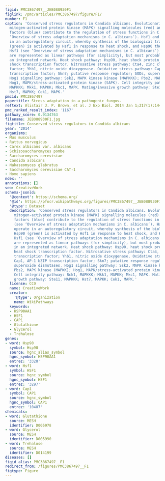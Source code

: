 ```yaml
---
figid: PMC3867497__JEB088930F1
figlink: /pmc/articles/PMC3867497/figure/F1/
number: F1
caption: 'Conserved stress regulators in Candida albicans. Evolutionarily conserved
  mitogen-activated protein kinase (MAPK) signalling molecules (red) and transcription
  factors (blue) contribute to the regulation of stress functions in C. albicans (see
  ‘Overview of stress adaptation mechanisms in C. albicans’). Hsf1 and Hsp90 operate
  in an autoregulatory circuit, whereby synthesis of the biological transistor Hsp90
  (green) is activated by Hsf1 in response to heat shock, and Hsp90 then downregulates
  Hsf1 (see ‘Overview of stress adaptation mechanisms in C. albicans’). These pathways
  are represented as linear pathways (for simplicity), but most probably operate in
  an integrated network. Heat shock pathway: Hsp90, heat shock protein 90; Hsf1, heat
  shock transcription factor. Nitrosative stress pathway: Cta4, zinc cluster transcription
  factor; Yhb1, nitric oxide dioxygenase. Oxidative stress pathway: Cap1, AP-1 bZIP
  transcription factor; Skn7; putative response regulator; SODs, superoxide dismutases.
  Hog1 signalling pathway: Ssk2, MAPK kinase kinase (MAPKKK); Pbs2, MAPK kinase (MAPKK);
  Hog1, MAPK/stress-activated protein kinase (SAPK). Cell integrity pathway: Bck1,
  MAPKKK; Mkk1, MAPKK; Mkc1, MAPK. Mating/invasive growth pathway: Ste11, MAPKKK;
  Hst7, MAPKK; Cek1, MAPK.'
pmcid: PMC3867497
papertitle: Stress adaptation in a pathogenic fungus.
reftext: Alistair J. P. Brown, et al. J Exp Biol. 2014 Jan 1;217(1):144-155.
pmc_ranked_result_index: '1167'
pathway_score: 0.9134763
filename: JEB088930F1.jpg
figtitle: Conserved stress regulators in Candida albicans
year: '2014'
organisms:
- Mus musculus
- Rattus norvegicus
- Carex albicans var. albicans
- Schizosaccharomyces pombe
- Saccharomyces cerevisiae
- Candida albicans
- Nakaseomyces glabratus
- Saccharomyces cerevisiae CAT-1
- Homo sapiens
ndex: ''
annotations: []
seo: CreativeWork
schema-jsonld:
  '@context': https://schema.org/
  '@id': https://pfocr.wikipathways.org/figures/PMC3867497__JEB088930F1.html
  '@type': Dataset
  description: 'Conserved stress regulators in Candida albicans. Evolutionarily conserved
    mitogen-activated protein kinase (MAPK) signalling molecules (red) and transcription
    factors (blue) contribute to the regulation of stress functions in C. albicans
    (see ‘Overview of stress adaptation mechanisms in C. albicans’). Hsf1 and Hsp90
    operate in an autoregulatory circuit, whereby synthesis of the biological transistor
    Hsp90 (green) is activated by Hsf1 in response to heat shock, and Hsp90 then downregulates
    Hsf1 (see ‘Overview of stress adaptation mechanisms in C. albicans’). These pathways
    are represented as linear pathways (for simplicity), but most probably operate
    in an integrated network. Heat shock pathway: Hsp90, heat shock protein 90; Hsf1,
    heat shock transcription factor. Nitrosative stress pathway: Cta4, zinc cluster
    transcription factor; Yhb1, nitric oxide dioxygenase. Oxidative stress pathway:
    Cap1, AP-1 bZIP transcription factor; Skn7; putative response regulator; SODs,
    superoxide dismutases. Hog1 signalling pathway: Ssk2, MAPK kinase kinase (MAPKKK);
    Pbs2, MAPK kinase (MAPKK); Hog1, MAPK/stress-activated protein kinase (SAPK).
    Cell integrity pathway: Bck1, MAPKKK; Mkk1, MAPKK; Mkc1, MAPK. Mating/invasive
    growth pathway: Ste11, MAPKKK; Hst7, MAPKK; Cek1, MAPK.'
  license: CC0
  name: CreativeWork
  creator:
    '@type': Organization
    name: WikiPathways
  keywords:
  - HSP90AA1
  - HSF1
  - CAP1
  - Glutathione
  - Glycerol
  - Trehalose
genes:
- word: Hsp90
  symbol: Hsp90
  source: hgnc_alias_symbol
  hgnc_symbol: HSP90AA1
  entrez: '3320'
- word: Hsf1
  symbol: HSF1
  source: hgnc_symbol
  hgnc_symbol: HSF1
  entrez: '3297'
- word: Cap1
  symbol: CAP1
  source: hgnc_symbol
  hgnc_symbol: CAP1
  entrez: '10487'
chemicals:
- word: Glutathione
  source: MESH
  identifier: D005978
- word: Glycerol
  source: MESH
  identifier: D005990
- word: Trehalose
  source: MESH
  identifier: D014199
diseases: []
figid_alias: PMC3867497__F1
redirect_from: /figures/PMC3867497__F1
figtype: Figure
---
```

